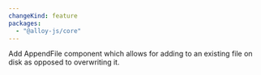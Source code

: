 ```yaml
---
changeKind: feature
packages:
  - "@alloy-js/core"
---
```


Add AppendFile component which allows for adding to an existing file on disk as opposed to overwriting it.